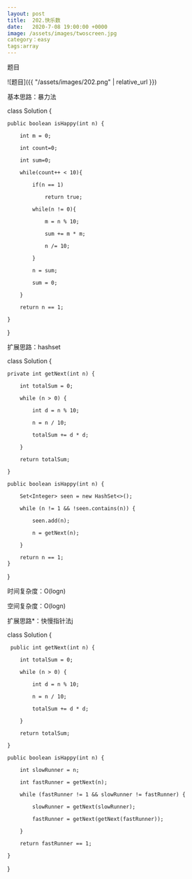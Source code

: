 ```yaml
---
layout: post
title:  202.快乐数
date:   2020-7-08 19:00:00 +0000
image: /assets/images/twoscreen.jpg
category：easy
tags:array
---
```

题目

![题目]({{ "/assets/images/202.png" | relative_url }})



基本思路：暴力法

class Solution {

    public boolean isHappy(int n) {
	
        int m = 0;
		
        int count=0;
		
        int sum=0;
		
        while(count++ < 10){
		
            if(n == 1)
			
                return true;
				
            while(n != 0){
			
                m = n % 10;
				
                sum += m * m;
				
                n /= 10;
				
            }
			
            n = sum;
			
            sum = 0;
			
        }
		
        return n == 1;
		
    }
	
}


扩展思路：hashset

class Solution {

    private int getNext(int n) {
	
        int totalSum = 0;
		
        while (n > 0) {
		
            int d = n % 10;
			
            n = n / 10;
			
            totalSum += d * d;
			
        }
		
        return totalSum;
		
    }

    public boolean isHappy(int n) {
	
        Set<Integer> seen = new HashSet<>();
		
        while (n != 1 && !seen.contains(n)) {
		
            seen.add(n);
			
            n = getNext(n);
			
        }
		
        return n == 1;
    }
}

时间复杂度：O(logn)

空间复杂度：O(logn)


扩展思路*：快慢指针法j

class Solution {

     public int getNext(int n) {
	 
        int totalSum = 0;
		
        while (n > 0) {
		
            int d = n % 10;
			
            n = n / 10;
			
            totalSum += d * d;
			
        }
		
        return totalSum;
		
    }

    public boolean isHappy(int n) {
	
        int slowRunner = n;
		
        int fastRunner = getNext(n);
		
        while (fastRunner != 1 && slowRunner != fastRunner) {
		
            slowRunner = getNext(slowRunner);
			
            fastRunner = getNext(getNext(fastRunner));
			
        }
		
        return fastRunner == 1;
		
    }
	
}


